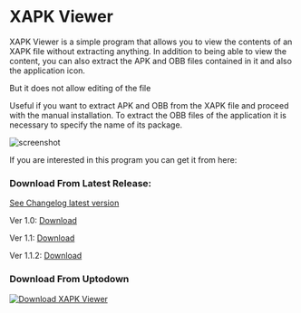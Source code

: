 # XAPK Viewer

XAPK Viewer is a simple program that allows you to view the contents of an XAPK file without extracting anything.
In addition to being able to view the content, you can also extract the APK and OBB files contained in it and also the application icon.

But it does not allow editing of the file

Useful if you want to extract APK and OBB from the XAPK file and proceed with the manual installation.
To extract the OBB files of the application it is necessary to specify the name of its package.

![screenshot](https://github.com/Sorecchione07435/XAPKViewer/assets/111366201/50dd8214-276e-4031-8c5a-a66e8c10c03a)


If you are interested in this program you can get it from here:
                
### Download From Latest Release:

[See Changelog latest version](https://github.com/Sorecchione07435/XAPKViewer/releases/tag/1.1.2)

Ver 1.0:
[Download](https://github.com/Sorecchione07435/XAPKViewer/releases/download/xapk/XAPK.Viewer.exe)

Ver 1.1:
[Download](https://github.com/Sorecchione07435/XAPKViewer/releases/download/xapk2/XAPK.Viewer.exe)

Ver 1.1.2:
[Download](https://github.com/Sorecchione07435/XAPKViewer/releases/download/1.1.2/XAPK.Viewer.exe)

### Download From Uptodown
<a href='https://xapk-viewer.en.uptodown.com/windows' title='Download XAPK Viewer' >
                <img src='https://stc.utdstc.com/img/mediakit/download-gio-big.png' alt='Download XAPK Viewer'>
                </a>
